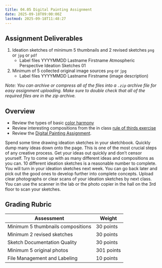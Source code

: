 ```yaml
---
title: 04.05 Digital Painting Assignment
date: 2025-09-18T09:00:00Z
lastmod: 2025-09-18T11:48:27
---
```


## Assignment Deliverables

1. Ideation sketches of minimum 5 thumbnails and 2 revised sketches `png` or `jpg` or `pdf`
   - Label files YYYYMMDD Lastname Firstname Atmospheric Perspective Ideation Sketches 01
2. Minimum of 5 collected original image sources `png` or `jpg`
   - Label files YYYYMMDD Lastname Firstname (image description)

_Note: You can archive or compress all of the files into a `.zip` archive file for easy assignment uploading. Make sure to double check that all of the required files are in the zip archive._

## Overview

- Review the types of basic [color harmony](./04-01-color-theory.md)
- Review interesting compositions from the in class [rule of thirds exercise](./04-04-crop-and-thirds-composition-exercise.md)
- Review the [Digital Painting Assignment](04-06-digital-painting-assignment.md).

Spend some time drawing ideation sketches in your sketchbook. Quickly dump many ideas down onto the page. This is one of the most crucial steps of any creative process. Get your ideas out quickly and don’t censor yourself. Try to come up with as many different ideas and compositions as you can. 10 different ideation sketches is a reasonable number to complete. You will turn in your ideation sketches next week. You can go back later and pick out the good ones to develop further into complete concepts. Upload clear photographs or clear scans of your ideation sketches by next class. You can use the scanner in the lab or the photo copier in the hall on the 3rd floor to scan your sketches.

## Grading Rubric

<div class="responsive-table-markdown">

| Assessment                        | Weight     |
| --------------------------------- | ---------- |
| Minimum 5 thumbnails compositions | 30 points  |
| Minimum 2 revised sketches        | 30 points  |
| Sketch Documentation Quality      | 30 points  |
| Minimum 5 original photos         | 301 points |
| File Management and Labeling      | 10 points  |

</div>
